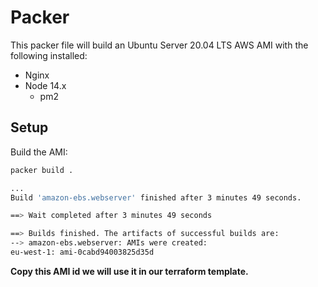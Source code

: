 # Packer

This packer file will build an Ubuntu Server 20.04 LTS AWS AMI with the following installed:

- Nginx
- Node 14.x
  - pm2

## Setup

Build the AMI:

```sh
packer build .

...
Build 'amazon-ebs.webserver' finished after 3 minutes 49 seconds.

==> Wait completed after 3 minutes 49 seconds

==> Builds finished. The artifacts of successful builds are:
--> amazon-ebs.webserver: AMIs were created:
eu-west-1: ami-0cabd94003825d35d
```

**Copy this AMI id we will use it in our terraform template.**

